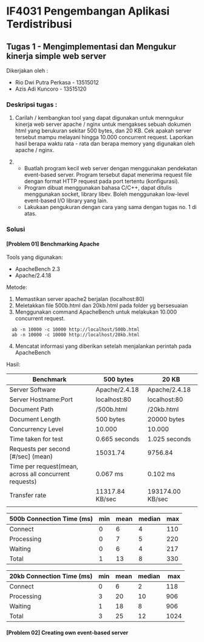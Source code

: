 # IF4031 Pengembangan Aplikasi Terdistribusi
## Tugas 1 - Mengimplementasi dan Mengukur kinerja simple web server

Dikerjakan oleh :
- Rio Dwi Putra Perkasa - 13515012
- Azis Adi Kuncoro - 13515120

### Deskripsi tugas : 

1. Carilah / kembangkan tool yang dapat digunakan untuk menngukur kinerja web server apache / nginx untuk mengakses sebuah dokumen html yang berukuran sekitar 500 bytes, dan 20 KB. Cek apakah server tersebut mampu melayani hingga 10.000 concurrent request. Laporkan hasil berapa waktu rata - rata dan berapa memory yang digunakan oleh apache / nginx.

2. - Buatlah program kecil web server dengan menggunakan pendekatan event-based server. Program tersebut dapat menerima request file dengan format HTTP request pada port tertentu (konfigurasi).
   - Program dibuat menggunakan bahasa C/C++, dapat ditulis menggunakan socket, library libev. Boleh menggunakan low-level event-based I/O library yang lain.
   - Lakukaan pengukuran dengan cara yang sama dengan tugas no. 1 di atas.

### Solusi

#### [Problem 01] Benchmarking Apache 
Tools yang digunakan: 
  - ApacheBench 2.3
  - Apache/2.4.18

Metode:
  1. Memastikan server apache2 berjalan (localhost:80)
  2. Meletakkan file 500b.html dan 20kb.html pada folder yg bersesuaian
  3. Menggunakan command ApacheBench untuk melakukan 10.000 concurrent request.
  ```
    ab -n 10000 -c 10000 http://localhost/500b.html
    ab -n 10000 -c 10000 http://localhost/20kb.html
  ```
  4. Mencatat informasi yang diberikan setelah menjalankan perintah pada ApacheBench

Hasil:

| Benchmark  |  500 bytes | 20 KB   |
|---|---|---|
|Server Software|Apache/2.4.18|Apache/2.4.18|
|Server Hostname:Port|localhost:80|localhost:80|
|Document Path|/500b.html|/20kb.html|
|Document Length|500 bytes|20000 bytes|
|Concurrency Level|10.000|10.000|
|Time taken for test| 0.665 seconds|1.025 seconds|
|Requests per second [#/sec] (mean)|15031.74|9756.84|
|Time per request(mean, across all concurrent requests)|0.067 ms|0.102 ms|
|Transfer rate|11317.84 KB/sec|193174.00 KB/sec|
| | | |


|500b Connection Time (ms)|min|mean|median|max|
|---|---|---|---|---|
|Connect|0|6|4|110|
|Processing|0|7|5|220|
|Waiting|0|6|4|217|
|Total|1|13|8|330|

|20kb Connection Time (ms)|min|mean|median|max|
|---|---|---|---|---|
|Connect|0|6|2|118|
|Processing|3|20|10|906|
|Waiting|1|18|8|906|
|Total|3|25|12|1024|



#### [Problem 02] Creating own event-based server



